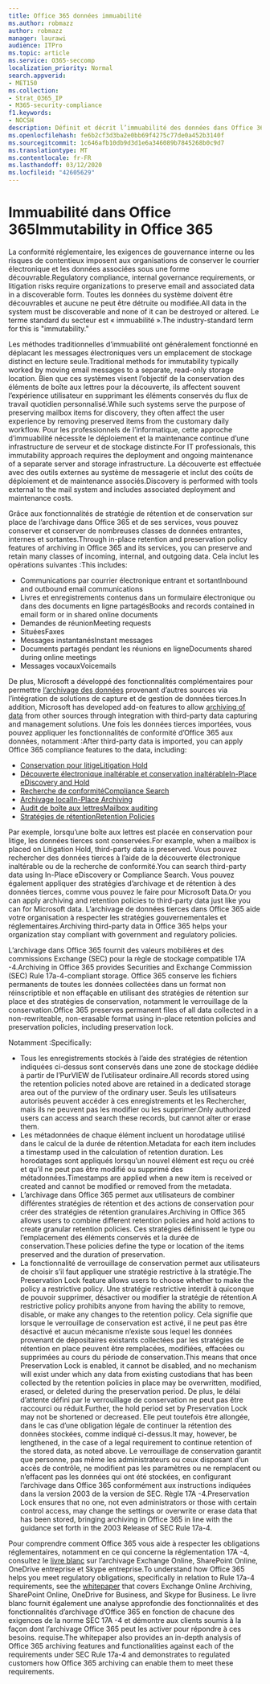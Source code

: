 ```yaml
---
title: Office 365 données immuabilité
ms.author: robmazz
author: robmazz
manager: laurawi
audience: ITPro
ms.topic: article
ms.service: O365-seccomp
localization_priority: Normal
search.appverid:
- MET150
ms.collection:
- Strat_O365_IP
- M365-security-compliance
f1.keywords:
- NOCSH
description: Définit et décrit l’immuabilité des données dans Office 365.
ms.openlocfilehash: fe6b2cf3d3ba2e0bb69f4275c77de0a452b3140f
ms.sourcegitcommit: 1c646afb10db9d3d1e6a346089b7845268b0c9d7
ms.translationtype: MT
ms.contentlocale: fr-FR
ms.lasthandoff: 03/12/2020
ms.locfileid: "42605629"
---
```

# <a name="immutability-in-office-365"></a><span data-ttu-id="b74ae-103">Immuabilité dans Office 365</span><span class="sxs-lookup"><span data-stu-id="b74ae-103">Immutability in Office 365</span></span>

<span data-ttu-id="b74ae-104">La conformité réglementaire, les exigences de gouvernance interne ou les risques de contentieux imposent aux organisations de conserver le courrier électronique et les données associées sous une forme découvrable.</span><span class="sxs-lookup"><span data-stu-id="b74ae-104">Regulatory compliance, internal governance requirements, or litigation risks require organizations to preserve email and associated data in a discoverable form.</span></span> <span data-ttu-id="b74ae-105">Toutes les données du système doivent être découvrables et aucune ne peut être détruite ou modifiée.</span><span class="sxs-lookup"><span data-stu-id="b74ae-105">All data in the system must be discoverable and none of it can be destroyed or altered.</span></span> <span data-ttu-id="b74ae-106">Le terme standard du secteur est « immuabilité ».</span><span class="sxs-lookup"><span data-stu-id="b74ae-106">The industry-standard term for this is "immutability."</span></span>

<span data-ttu-id="b74ae-107">Les méthodes traditionnelles d’immuabilité ont généralement fonctionné en déplacant les messages électroniques vers un emplacement de stockage distinct en lecture seule.</span><span class="sxs-lookup"><span data-stu-id="b74ae-107">Traditional methods for immutability typically worked by moving email messages to a separate, read-only storage location.</span></span> <span data-ttu-id="b74ae-108">Bien que ces systèmes visent l’objectif de la conservation des éléments de boîte aux lettres pour la découverte, ils affectent souvent l’expérience utilisateur en supprimant les éléments conservés du flux de travail quotidien personnalisé.</span><span class="sxs-lookup"><span data-stu-id="b74ae-108">While such systems serve the purpose of preserving mailbox items for discovery, they often affect the user experience by removing preserved items from the customary daily workflow.</span></span> <span data-ttu-id="b74ae-109">Pour les professionnels de l’informatique, cette approche d’immuabilité nécessite le déploiement et la maintenance continue d’une infrastructure de serveur et de stockage distincte.</span><span class="sxs-lookup"><span data-stu-id="b74ae-109">For IT professionals, this immutability approach requires the deployment and ongoing maintenance of a separate server and storage infrastructure.</span></span> <span data-ttu-id="b74ae-110">La découverte est effectuée avec des outils externes au système de messagerie et inclut des coûts de déploiement et de maintenance associés.</span><span class="sxs-lookup"><span data-stu-id="b74ae-110">Discovery is performed with tools external to the mail system and includes associated deployment and maintenance costs.</span></span>

<span data-ttu-id="b74ae-111">Grâce aux fonctionnalités de stratégie de rétention et de conservation sur place de l’archivage dans Office 365 et de ses services, vous pouvez conserver et conserver de nombreuses classes de données entrantes, internes et sortantes.</span><span class="sxs-lookup"><span data-stu-id="b74ae-111">Through in-place retention and preservation policy features of archiving in Office 365 and its services, you can preserve and retain many classes of incoming, internal, and outgoing data.</span></span> <span data-ttu-id="b74ae-112">Cela inclut les opérations suivantes :</span><span class="sxs-lookup"><span data-stu-id="b74ae-112">This includes:</span></span>

- <span data-ttu-id="b74ae-113">Communications par courrier électronique entrant et sortant</span><span class="sxs-lookup"><span data-stu-id="b74ae-113">Inbound and outbound email communications</span></span>
- <span data-ttu-id="b74ae-114">Livres et enregistrements contenus dans un formulaire électronique ou dans des documents en ligne partagés</span><span class="sxs-lookup"><span data-stu-id="b74ae-114">Books and records contained in email form or in shared online documents</span></span>
- <span data-ttu-id="b74ae-115">Demandes de réunion</span><span class="sxs-lookup"><span data-stu-id="b74ae-115">Meeting requests</span></span>
- <span data-ttu-id="b74ae-116">Situées</span><span class="sxs-lookup"><span data-stu-id="b74ae-116">Faxes</span></span>
- <span data-ttu-id="b74ae-117">Messages instantanés</span><span class="sxs-lookup"><span data-stu-id="b74ae-117">Instant messages</span></span>
- <span data-ttu-id="b74ae-118">Documents partagés pendant les réunions en ligne</span><span class="sxs-lookup"><span data-stu-id="b74ae-118">Documents shared during online meetings</span></span>
- <span data-ttu-id="b74ae-119">Messages vocaux</span><span class="sxs-lookup"><span data-stu-id="b74ae-119">Voicemails</span></span>

<span data-ttu-id="b74ae-120">De plus, Microsoft a développé des fonctionnalités complémentaires pour permettre [l’archivage des données](https://support.office.com/article/Archiving-third-party-data-in-Office-365-0ce338d5-3666-4a18-86ab-c6910ff408cc) provenant d’autres sources via l’intégration de solutions de capture et de gestion de données tierces.</span><span class="sxs-lookup"><span data-stu-id="b74ae-120">In addition, Microsoft has developed add-on features to allow [archiving of data](https://support.office.com/article/Archiving-third-party-data-in-Office-365-0ce338d5-3666-4a18-86ab-c6910ff408cc) from other sources through integration with third-party data capturing and management solutions.</span></span> <span data-ttu-id="b74ae-121">Une fois les données tierces importées, vous pouvez appliquer les fonctionnalités de conformité d’Office 365 aux données, notamment :</span><span class="sxs-lookup"><span data-stu-id="b74ae-121">After third-party data is imported, you can apply Office 365 compliance features to the data, including:</span></span>

- [<span data-ttu-id="b74ae-122">Conservation pour litige</span><span class="sxs-lookup"><span data-stu-id="b74ae-122">Litigation Hold</span></span>](https://docs.microsoft.com/microsoft-365/compliance/create-a-litigation-hold)
- [<span data-ttu-id="b74ae-123">Découverte électronique inaltérable et conservation inaltérable</span><span class="sxs-lookup"><span data-stu-id="b74ae-123">In-Place eDiscovery and Hold</span></span>](https://docs.microsoft.com/microsoft-365/compliance/manage-legal-investigations)
- [<span data-ttu-id="b74ae-124">Recherche de conformité</span><span class="sxs-lookup"><span data-stu-id="b74ae-124">Compliance Search</span></span>](https://docs.microsoft.com/microsoft-365/compliance/search-for-content)
- [<span data-ttu-id="b74ae-125">Archivage local</span><span class="sxs-lookup"><span data-stu-id="b74ae-125">In-Place Archiving</span></span>](https://docs.microsoft.com/microsoft-365/compliance/enable-archive-mailboxes)
- [<span data-ttu-id="b74ae-126">Audit de boîte aux lettres</span><span class="sxs-lookup"><span data-stu-id="b74ae-126">Mailbox auditing</span></span>](https://docs.microsoft.com/microsoft-365/compliance/enable-mailbox-auditing)
- [<span data-ttu-id="b74ae-127">Stratégies de rétention</span><span class="sxs-lookup"><span data-stu-id="b74ae-127">Retention Policies</span></span>](https://docs.microsoft.com/microsoft-365/compliance/retention-policies)

<span data-ttu-id="b74ae-128">Par exemple, lorsqu’une boîte aux lettres est placée en conservation pour litige, les données tierces sont conservées.</span><span class="sxs-lookup"><span data-stu-id="b74ae-128">For example, when a mailbox is placed on Litigation Hold, third-party data is preserved.</span></span> <span data-ttu-id="b74ae-129">Vous pouvez rechercher des données tierces à l’aide de la découverte électronique inaltérable ou de la recherche de conformité.</span><span class="sxs-lookup"><span data-stu-id="b74ae-129">You can search third-party data using In-Place eDiscovery or Compliance Search.</span></span> <span data-ttu-id="b74ae-130">Vous pouvez également appliquer des stratégies d’archivage et de rétention à des données tierces, comme vous pouvez le faire pour Microsoft Data.</span><span class="sxs-lookup"><span data-stu-id="b74ae-130">Or you can apply archiving and retention policies to third-party data just like you can for Microsoft data.</span></span> <span data-ttu-id="b74ae-131">L’archivage de données tierces dans Office 365 aide votre organisation à respecter les stratégies gouvernementales et réglementaires.</span><span class="sxs-lookup"><span data-stu-id="b74ae-131">Archiving third-party data in Office 365 helps your organization stay compliant with government and regulatory policies.</span></span>

<span data-ttu-id="b74ae-132">L’archivage dans Office 365 fournit des valeurs mobilières et des commissions Exchange (SEC) pour la règle de stockage compatible 17A -4.</span><span class="sxs-lookup"><span data-stu-id="b74ae-132">Archiving in Office 365 provides Securities and Exchange Commission (SEC) Rule 17a-4-compliant storage.</span></span> <span data-ttu-id="b74ae-133">Office 365 conserve les fichiers permanents de toutes les données collectées dans un format non réinscriptible et non effaçable en utilisant des stratégies de rétention sur place et des stratégies de conservation, notamment le verrouillage de la conservation.</span><span class="sxs-lookup"><span data-stu-id="b74ae-133">Office 365 preserves permanent files of all data collected in a non-rewriteable, non-erasable format using in-place retention policies and preservation policies, including preservation lock.</span></span>

<span data-ttu-id="b74ae-134">Notamment :</span><span class="sxs-lookup"><span data-stu-id="b74ae-134">Specifically:</span></span>

- <span data-ttu-id="b74ae-135">Tous les enregistrements stockés à l’aide des stratégies de rétention indiquées ci-dessus sont conservés dans une zone de stockage dédiée à partir de l’PurVIEW de l’utilisateur ordinaire.</span><span class="sxs-lookup"><span data-stu-id="b74ae-135">All records stored using the retention policies noted above are retained in a dedicated storage area out of the purview of the ordinary user.</span></span> <span data-ttu-id="b74ae-136">Seuls les utilisateurs autorisés peuvent accéder à ces enregistrements et les Rechercher, mais ils ne peuvent pas les modifier ou les supprimer.</span><span class="sxs-lookup"><span data-stu-id="b74ae-136">Only authorized users can access and search these records, but cannot alter or erase them.</span></span>
- <span data-ttu-id="b74ae-137">Les métadonnées de chaque élément incluent un horodatage utilisé dans le calcul de la durée de rétention.</span><span class="sxs-lookup"><span data-stu-id="b74ae-137">Metadata for each item includes a timestamp used in the calculation of retention duration.</span></span> <span data-ttu-id="b74ae-138">Les horodatages sont appliqués lorsqu’un nouvel élément est reçu ou créé et qu’il ne peut pas être modifié ou supprimé des métadonnées.</span><span class="sxs-lookup"><span data-stu-id="b74ae-138">Timestamps are applied when a new item is received or created and cannot be modified or removed from the metadata.</span></span>
- <span data-ttu-id="b74ae-139">L’archivage dans Office 365 permet aux utilisateurs de combiner différentes stratégies de rétention et des actions de conservation pour créer des stratégies de rétention granulaires.</span><span class="sxs-lookup"><span data-stu-id="b74ae-139">Archiving in Office 365 allows users to combine different retention policies and hold actions to create granular retention policies.</span></span> <span data-ttu-id="b74ae-140">Ces stratégies définissent le type ou l’emplacement des éléments conservés et la durée de conservation.</span><span class="sxs-lookup"><span data-stu-id="b74ae-140">These policies define the type or location of the items preserved and the duration of preservation.</span></span>
- <span data-ttu-id="b74ae-141">La fonctionnalité de verrouillage de conservation permet aux utilisateurs de choisir s’il faut appliquer une stratégie restrictive à la stratégie.</span><span class="sxs-lookup"><span data-stu-id="b74ae-141">The Preservation Lock feature allows users to choose whether to make the policy a restrictive policy.</span></span> <span data-ttu-id="b74ae-142">Une stratégie restrictive interdit à quiconque de pouvoir supprimer, désactiver ou modifier la stratégie de rétention.</span><span class="sxs-lookup"><span data-stu-id="b74ae-142">A restrictive policy prohibits anyone from having the ability to remove, disable, or make any changes to the retention policy.</span></span> <span data-ttu-id="b74ae-143">Cela signifie que lorsque le verrouillage de conservation est activé, il ne peut pas être désactivé et aucun mécanisme n’existe sous lequel les données provenant de dépositaires existants collectées par les stratégies de rétention en place peuvent être remplacées, modifiées, effacées ou supprimées au cours du période de conservation.</span><span class="sxs-lookup"><span data-stu-id="b74ae-143">This means that once Preservation Lock is enabled, it cannot be disabled, and no mechanism will exist under which any data from existing custodians that has been collected by the retention policies in place may be overwritten, modified, erased, or deleted during the preservation period.</span></span> <span data-ttu-id="b74ae-144">De plus, le délai d’attente défini par le verrouillage de conservation ne peut pas être raccourci ou réduit.</span><span class="sxs-lookup"><span data-stu-id="b74ae-144">Further, the hold period set by Preservation Lock may not be shortened or decreased.</span></span> <span data-ttu-id="b74ae-145">Elle peut toutefois être allongée, dans le cas d’une obligation légale de continuer la rétention des données stockées, comme indiqué ci-dessus.</span><span class="sxs-lookup"><span data-stu-id="b74ae-145">It may, however, be lengthened, in the case of a legal requirement to continue retention of the stored data, as noted above.</span></span> <span data-ttu-id="b74ae-146">Le verrouillage de conservation garantit que personne, pas même les administrateurs ou ceux disposant d’un accès de contrôle, ne modifient pas les paramètres ou ne remplacent ou n’effacent pas les données qui ont été stockées, en configurant l’archivage dans Office 365 conformément aux instructions indiquées dans la version 2003 de la version de SEC. Règle 17A -4.</span><span class="sxs-lookup"><span data-stu-id="b74ae-146">Preservation Lock ensures that no one, not even administrators or those with certain control access, may change the settings or overwrite or erase data that has been stored, bringing archiving in Office 365 in line with the guidance set forth in the 2003 Release of SEC Rule 17a-4.</span></span>

<span data-ttu-id="b74ae-147">Pour comprendre comment Office 365 vous aide à respecter les obligations réglementaires, notamment en ce qui concerne la réglementation 17A -4, consultez le [livre blanc](https://www.microsoft.com/microsoft-365/blog/wp-content/uploads/2015/11/Microsoft-EOA-White-Paper.pdf) sur l’archivage Exchange Online, SharePoint Online, OneDrive entreprise et Skype entreprise.</span><span class="sxs-lookup"><span data-stu-id="b74ae-147">To understand how Office 365 helps you meet regulatory obligations, specifically in relation to Rule 17a-4 requirements, see the [whitepaper](https://www.microsoft.com/microsoft-365/blog/wp-content/uploads/2015/11/Microsoft-EOA-White-Paper.pdf) that covers Exchange Online Archiving, SharePoint Online, OneDrive for Business, and Skype for Business.</span></span> <span data-ttu-id="b74ae-148">Le livre blanc fournit également une analyse approfondie des fonctionnalités et des fonctionnalités d’archivage d’Office 365 en fonction de chacune des exigences de la norme SEC 17A -4 et démontre aux clients soumis à la façon dont l’archivage Office 365 peut les activer pour répondre à ces besoins. requise.</span><span class="sxs-lookup"><span data-stu-id="b74ae-148">The whitepaper also provides an in-depth analysis of Office 365 archiving features and functionalities against each of the requirements under SEC Rule 17a-4 and demonstrates to regulated customers how Office 365 archiving can enable them to meet these requirements.</span></span>
